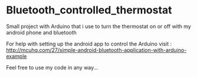 # Bluetooth_controlled_thermostat
Small project with Arduino that i use to turn the thermostat on or off with my android phone and bluetooth

For help with setting up the android app to control the Arduino visit : http://mcuhq.com/27/simple-android-bluetooth-application-with-arduino-example

Feel free to use my code in any way...
